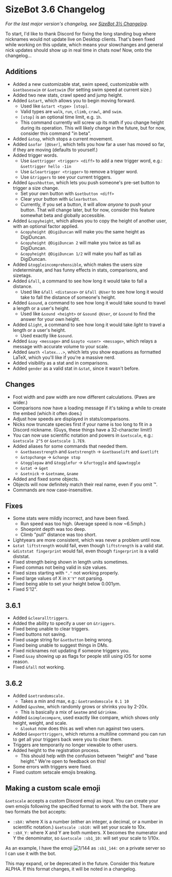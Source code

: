 # SizeBot 3.6 Changelog

*For the last major version's changelog, see [SizeBot 3½ Changelog](https://github.com/sizedev/SizeBot/blob/master/changelogs/3.5.md).*

To start, I'd like to thank Discord for fixing the long standing bug where nicknames would not update live on Desktop clients. That's been fixed while working on this update, which means your slowchanges and general nick updates should show up in real time in chats now! Now, onto the changelog...

## Additions

- Added a new customizable stat, swim speed, customizable with `&setbaseswim` or `&setswim` (for setting swim speed at current size.)
- Added two new stats, crawl speed and jump height.
- Added `&start`, which allows you to begin moving forward.
  - Used like `&start <type> [stop]`.
  - Valid types are `walk`, `run`, `climb`, `crawl`, and `swim`.
  - `[stop]` is an optional time limit, e.g. `1h`.
  - This command currently will screw up its math if you change height during its operation. This will likely change in the future, but for now, consider this command "in beta".
- Added `&stop`, which stops a current movement.
- Added `&sofar [@User]`, which tells you how far a user has moved so far, if they are moving (defaults to yourself.)
- Added trigger words.
  - Use `&settrigger <trigger> <diff>` to add a new trigger word, e.g.: `&settrigger hello -1in`
  - Use `&cleartrigger <trigger>` to remove a trigger word.
  - Use `&triggers` to see your current triggers.
- Added `&pushbutton`, which lets you push someone's pre-set button to trigger a size change.
  - Set your own button with `&setbutton <diff>`
  - Clear your button with `&clearbutton`.
  - Currently, if you set a button, it will allow *anyone* to push your button. That will change later, but for now, consider this feature somewhat beta and globally accessible.
- Added `&copyheight`, which allows you to copy the height of another user, with an optional factor applied.
  - `&copyheight @DigiDuncan` will make you the same height as DigiDuncan.
  - `&copyheight @DigiDuncan 2` will make you twice as tall as DigiDuncan.
  - `&copyheight @DigiDuncan 1/2` will make you half as tall as DigiDuncan.
- Added `&toggleincomprehensible`, which makes the users size indeterminate, and has funny effects in stats, comparisons, and sizetags.
- Added `&fall`, a command to see how long it would take to fall a distance.
  - Used like `&fall <distance>` or `&fall @User` to see how long it would take to fall the distance of someone's height.
- Added `&sound`, a command to see how long it would take sound to travel a length or a user's height.
  - Used like `&sound <height>` or `&sound @User`, or `&sound` to find the answer for your own height.
- Added `&light`, a command to see how long it would take *light* to travel a length or a user's height.
  - Used exactly like `&sound`.
- Added `&say <message>` and `&sayto <user> <message>`, which relays a message with accurate volume to your scale.
- Added `&math <latex...>`, which lets you show equations as formatted LaTeX, which you'll like if you're a massive nerd.
- Added visibility as a stat and in comparisons.
- Added `gender` as a valid stat in `&stat`, since it wasn't before.

## Changes

- Foot width and paw width are now different calculations. (Paws are wider.)
- Comparisons now have a loading message if it's taking a while to create the embed (which it often does.)
- Adjust how speeds are displayed in stats/comparisons.
- Nicks now truncate species first if your name is too long to fit in a Discord nickname. (Guys, these things have a 32-character limit!)
- You can now use scientific notation and powers in `&setscale`, e.g.: `&setscale 2^5` or `&setscale 1.7E9`.
- Added aliases for some commands that needed them.
  - `&setbasestrength` and `&setstrength` -> `&setbaselift` and `&setlift`
  - `&stopchange` -> `&change stop`
  - `&togglepaw` and `&togglefur` -> `&furtoggle` and `&pawtoggle`
  - `&stat` -> `&get`
  - `&setnick` -> `&setname`, `&name`
- Added and fixed some objects.
- Objects will now definitely match their real name, even if you omit ™.
- Commands are now case-insensitive.

## Fixes

- Some stats were mildly incorrect, and have been fixed.
  - Run speed was too high. (Average speed is now ~6.5mph.)
  - Shoeprint depth was too deep.
  - Climb "pull" distance was too short.
- Lightyears are more consistent, which was never a problem until now.
- `&stat liftstrength` would fail, even though `liftstrength` is a valid stat.
- `&diststat fingerprint` would fail, even though `fingerprint` is a valid diststat.
- Fixed strength being shown in length units sometimes.
- Fixed commas not being valid in size values.
- Fixed sizes starting with `"."` not working properly.
- Fixed large values of X in `X'Y"` not parsing.
- Fixed being able to set your height below 0.001ym.
- Fixed 5'12".


## 3.6.1

- Added `&clearalltriggers`.
- Added the ability to specify a user on `&triggers`.
- Fixed being unable to clear triggers.
- Fixed buttons not saving.
- Fixed usage string for `&setbutton` being wrong.
- Fixed being unable to suggest things in DMs.
- Fixed nicknames not updating if someone triggers you.
- Fixed `&say` showing up as flags for people still using iOS for some reason.
- Fixed `&fall` not working.

## 3.6.2

- Added `&setrandomscale.`
  - Takes a min and max, e.g.: `&setrandomscale 0.1 10`
- Added `&pushme`, which randomly grows or shrinks you by 2-20x.
  - This is basically a mix of `&eatme` and `&drinkme`.
- Added `&simplecompare`, used exactly like compare, which shows only height, weight, and scale.
  - `&lookat` now does this as well when run against two users.
- Added `&exporttriggers`, which returns a multiline command you can run to get all your triggers back were you to clear them.
- Triggers are temporarily no longer viewable to other users.
- Added height to the registration process.
  - This should help with the confusion between "height" and "base height." We're open to feedback on this!
- Some errors with triggers were fixed.
- Fixed custom setscale emojis breaking.


## Making a custom scale emoji
`&setscale` accepts a custom Discord emoji as input. You can create your own emojis following the specified format to work with the bot. There are two formats the bot accepts:

* `:sbX:` where X is a number (either an integer, a decimal, or a number in scientific notation.) `&setscale :sb10:` will set your scale to 10x.
* `:sbX_Y:` where X and Y are both numbers. X becomes the numerator and Y the denominator, so `&setscale :sb1_10:` will set your scale to 1/10x.

As an example, I have the emoji ![1/144](https://cdn.discordapp.com/emojis/793260894686806026.png?size=24) as `:sb1_144:` on a private server so I can use it with the bot.

This may expand, or be deprecated in the future. Consider this feature ALPHA. If this format changes, it will be noted in a changelog.
